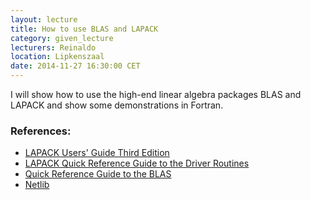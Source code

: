 ```yaml
---
layout: lecture
title: How to use BLAS and LAPACK
category: given_lecture
lecturers: Reinaldo
location: Lipkenszaal
date: 2014-11-27 16:30:00 CET
---
```


I will show how to use the high-end linear algebra packages BLAS and LAPACK and show some demonstrations in Fortran.

### References:

* [LAPACK Users' Guide Third Edition](http://www.netlib.org/lapack/lug/)
* [LAPACK Quick Reference Guide to the Driver Routines](http://www.netlib.org/lapack/lapackqref.ps)
* [Quick Reference Guide to the BLAS](http://www.netlib.org/lapack/lug/node145.html)
* [Netlib](http://www.netlib.org)

 
